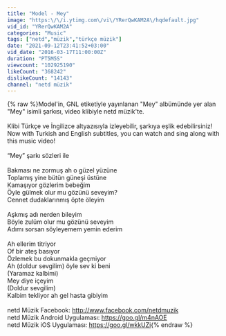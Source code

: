 ```yaml
---
title: "Model - Mey"
image: "https:\/\/i.ytimg.com\/vi\/YRerQwKAM2A\/hqdefault.jpg"
vid_id: "YRerQwKAM2A"
categories: "Music"
tags: ["netd","müzik","türkçe müzik"]
date: "2021-09-12T23:41:52+03:00"
vid_date: "2016-03-17T11:00:00Z"
duration: "PT5M5S"
viewcount: "102925190"
likeCount: "368242"
dislikeCount: "14143"
channel: "netd müzik"
---
```

{% raw %}Model'in, GNL etiketiyle yayınlanan &quot;Mey&quot; albümünde yer alan &quot;Mey&quot; isimli şarkısı, video klibiyle netd müzik'te.<br /><br />Klibi Türkçe ve İngilizce altyazısıyla izleyebilir, şarkıya eşlik edebilirsiniz!<br />Now with Turkish and English subtitles, you can watch and sing along with this music video!<br /><br />“Mey” şarkı sözleri ile<br /><br />Bakması ne zormuş ah o güzel yüzüne<br />Toplamış yine bütün güneşi üstüne<br />Kamaşıyor gözlerim bebeğim<br />Öyle gülmek olur mu gözünü seveyim?<br />Cennet dudaklarınmış öpte öleyim<br /><br />Aşkmış adı nerden bileyim<br />Böyle zulüm olur mu gözünü seveyim<br />Adımı sorsan söyleyemem yemin ederim<br /><br />Ah ellerim titriyor<br />Of bir ateş basıyor<br />Özlemek bu dokunmakla geçmiyor<br />Ah (doldur sevgilim) öyle sev ki beni<br />(Yaramaz kalbimi)<br />Mey diye içeyim<br />(Doldur sevgilim)<br />Kalbim tekliyor ah gel hasta gibiyim<br /><br />netd Müzik Facebook: <a rel="nofollow" target="blank" href="http://www.facebook.com/netdmuzik">http://www.facebook.com/netdmuzik</a><br />netd Müzik Android Uygulaması: <a rel="nofollow" target="blank" href="https://goo.gl/m4nAOE">https://goo.gl/m4nAOE</a><br />netd Müzik iOS Uygulaması: <a rel="nofollow" target="blank" href="https://goo.gl/wkkUZi">https://goo.gl/wkkUZi</a>{% endraw %}
